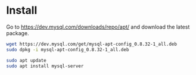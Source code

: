 # Install
Go to https://dev.mysql.com/downloads/repo/apt/ and download the latest package.

```bash
wget https://dev.mysql.com/get/mysql-apt-config_0.8.32-1_all.deb
sudo dpkg -i mysql-apt-config_0.8.32-1_all.deb

sudo apt update
sudo apt install mysql-server
````
